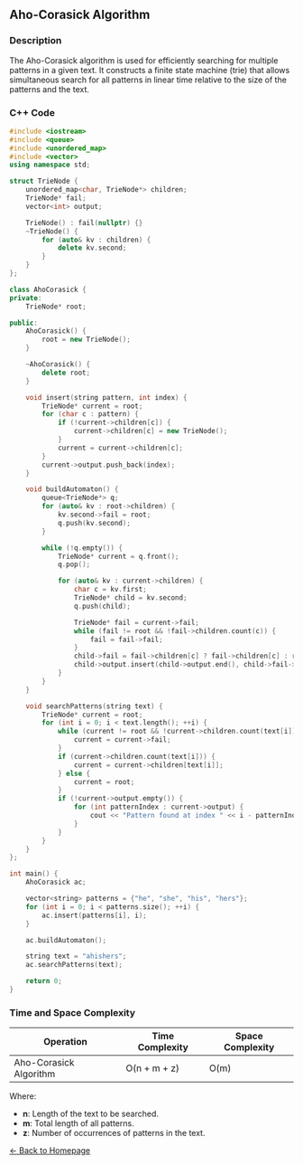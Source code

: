 ## Aho-Corasick Algorithm

### Description
The Aho-Corasick algorithm is used for efficiently searching for multiple patterns in a given text. It constructs a finite state machine (trie) that allows simultaneous search for all patterns in linear time relative to the size of the patterns and the text.

### C++ Code

```cpp
#include <iostream>
#include <queue>
#include <unordered_map>
#include <vector>
using namespace std;

struct TrieNode {
    unordered_map<char, TrieNode*> children;
    TrieNode* fail;
    vector<int> output;

    TrieNode() : fail(nullptr) {}
    ~TrieNode() {
        for (auto& kv : children) {
            delete kv.second;
        }
    }
};

class AhoCorasick {
private:
    TrieNode* root;

public:
    AhoCorasick() {
        root = new TrieNode();
    }

    ~AhoCorasick() {
        delete root;
    }

    void insert(string pattern, int index) {
        TrieNode* current = root;
        for (char c : pattern) {
            if (!current->children[c]) {
                current->children[c] = new TrieNode();
            }
            current = current->children[c];
        }
        current->output.push_back(index);
    }

    void buildAutomaton() {
        queue<TrieNode*> q;
        for (auto& kv : root->children) {
            kv.second->fail = root;
            q.push(kv.second);
        }

        while (!q.empty()) {
            TrieNode* current = q.front();
            q.pop();

            for (auto& kv : current->children) {
                char c = kv.first;
                TrieNode* child = kv.second;
                q.push(child);

                TrieNode* fail = current->fail;
                while (fail != root && !fail->children.count(c)) {
                    fail = fail->fail;
                }
                child->fail = fail->children[c] ? fail->children[c] : root;
                child->output.insert(child->output.end(), child->fail->output.begin(), child->fail->output.end());
            }
        }
    }

    void searchPatterns(string text) {
        TrieNode* current = root;
        for (int i = 0; i < text.length(); ++i) {
            while (current != root && !current->children.count(text[i])) {
                current = current->fail;
            }
            if (current->children.count(text[i])) {
                current = current->children[text[i]];
            } else {
                current = root;
            }
            if (!current->output.empty()) {
                for (int patternIndex : current->output) {
                    cout << "Pattern found at index " << i - patternIndex << ": " << patternIndex << endl;
                }
            }
        }
    }
};

int main() {
    AhoCorasick ac;

    vector<string> patterns = {"he", "she", "his", "hers"};
    for (int i = 0; i < patterns.size(); ++i) {
        ac.insert(patterns[i], i);
    }

    ac.buildAutomaton();

    string text = "ahishers";
    ac.searchPatterns(text);

    return 0;
}
```
### Time and Space Complexity

| Operation               | Time Complexity                  | Space Complexity         |
|-------------------------|----------------------------------|--------------------------|
| Aho-Corasick Algorithm  | O(n + m + z)                     | O(m)                     |

Where:
- **n**: Length of the text to be searched.
- **m**: Total length of all patterns.
- **z**: Number of occurrences of patterns in the text.

[← Back to Homepage](https://mehwishferoz.github.io/#10-️-intrusion-detection-systems-ids)